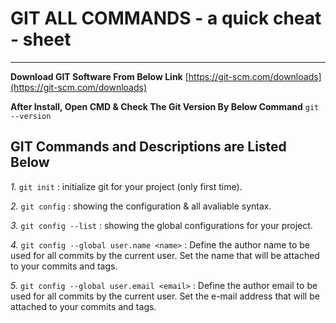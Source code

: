 # GIT ALL COMMANDS - a quick cheat - sheet
---
**Download GIT Software From Below Link**
[https://git-scm.com/downloads](https://git-scm.com/downloads)

**After Install, Open CMD & Check The Git Version By Below Command**
`git --version`
## GIT Commands and Descriptions are Listed Below

*1.* `git init`
: initialize git for your project (only first time).

*2.* `git config`
: showing the configuration & all avaliable syntax.

*3.* `git config --list`
: showing the global configurations for your project.

*4.* `git config --global user.name <name>`
: Define the author name to be used for all commits by the current user. Set the name that will be attached to your commits and tags.

*5.* `git config --global user.email <email>`
: Define the author email to be used for all commits by the current user. Set the e-mail address that will be attached to your commits and tags.

